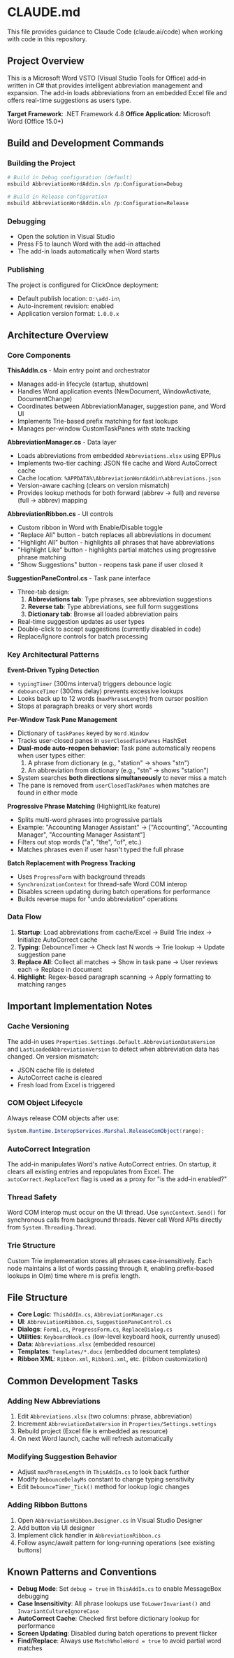 # CLAUDE.md

This file provides guidance to Claude Code (claude.ai/code) when working with code in this repository.

## Project Overview

This is a Microsoft Word VSTO (Visual Studio Tools for Office) add-in written in C# that provides intelligent abbreviation management and expansion. The add-in loads abbreviations from an embedded Excel file and offers real-time suggestions as users type.

**Target Framework**: .NET Framework 4.8
**Office Application**: Microsoft Word (Office 15.0+)

## Build and Development Commands

### Building the Project
```bash
# Build in Debug configuration (default)
msbuild AbbreviationWordAddin.sln /p:Configuration=Debug

# Build in Release configuration
msbuild AbbreviationWordAddin.sln /p:Configuration=Release
```

### Debugging
- Open the solution in Visual Studio
- Press F5 to launch Word with the add-in attached
- The add-in loads automatically when Word starts

### Publishing
The project is configured for ClickOnce deployment:
- Default publish location: `D:\add-in\`
- Auto-increment revision: enabled
- Application version format: `1.0.0.x`

## Architecture Overview

### Core Components

**ThisAddIn.cs** - Main entry point and orchestrator
- Manages add-in lifecycle (startup, shutdown)
- Handles Word application events (NewDocument, WindowActivate, DocumentChange)
- Coordinates between AbbreviationManager, suggestion pane, and Word UI
- Implements Trie-based prefix matching for fast lookups
- Manages per-window CustomTaskPanes with state tracking

**AbbreviationManager.cs** - Data layer
- Loads abbreviations from embedded `Abbreviations.xlsx` using EPPlus
- Implements two-tier caching: JSON file cache and Word AutoCorrect cache
- Cache location: `%APPDATA%\AbbreviationWordAddin\abbreviations.json`
- Version-aware caching (clears on version mismatch)
- Provides lookup methods for both forward (abbrev → full) and reverse (full → abbrev) mapping

**AbbreviationRibbon.cs** - UI controls
- Custom ribbon in Word with Enable/Disable toggle
- "Replace All" button - batch replaces all abbreviations in document
- "Highlight All" button - highlights all phrases that have abbreviations
- "Highlight Like" button - highlights partial matches using progressive phrase matching
- "Show Suggestions" button - reopens task pane if user closed it

**SuggestionPaneControl.cs** - Task pane interface
- Three-tab design:
  1. **Abbreviations tab**: Type phrases, see abbreviation suggestions
  2. **Reverse tab**: Type abbreviations, see full form suggestions
  3. **Dictionary tab**: Browse all loaded abbreviation pairs
- Real-time suggestion updates as user types
- Double-click to accept suggestions (currently disabled in code)
- Replace/Ignore controls for batch processing

### Key Architectural Patterns

**Event-Driven Typing Detection**
- `typingTimer` (300ms interval) triggers debounce logic
- `debounceTimer` (300ms delay) prevents excessive lookups
- Looks back up to 12 words (`maxPhraseLength`) from cursor position
- Stops at paragraph breaks or very short words

**Per-Window Task Pane Management**
- Dictionary of `taskPanes` keyed by `Word.Window`
- Tracks user-closed panes in `userClosedTaskPanes` HashSet
- **Dual-mode auto-reopen behavior**: Task pane automatically reopens when user types either:
  1. A phrase from dictionary (e.g., "station" → shows "stn")
  2. An abbreviation from dictionary (e.g., "stn" → shows "station")
- System searches **both directions simultaneously** to never miss a match
- The pane is removed from `userClosedTaskPanes` when matches are found in either mode

**Progressive Phrase Matching** (HighlightLike feature)
- Splits multi-word phrases into progressive partials
- Example: "Accounting Manager Assistant" → ["Accounting", "Accounting Manager", "Accounting Manager Assistant"]
- Filters out stop words ("a", "the", "of", etc.)
- Matches phrases even if user hasn't typed the full phrase

**Batch Replacement with Progress Tracking**
- Uses `ProgressForm` with background threads
- `SynchronizationContext` for thread-safe Word COM interop
- Disables screen updating during batch operations for performance
- Builds reverse maps for "undo abbreviation" operations

### Data Flow

1. **Startup**: Load abbreviations from cache/Excel → Build Trie index → Initialize AutoCorrect cache
2. **Typing**: DebounceTimer → Check last N words → Trie lookup → Update suggestion pane
3. **Replace All**: Collect all matches → Show in task pane → User reviews each → Replace in document
4. **Highlight**: Regex-based paragraph scanning → Apply formatting to matching ranges

## Important Implementation Notes

### Cache Versioning
The add-in uses `Properties.Settings.Default.AbbreviationDataVersion` and `LastLoadedAbbreviationVersion` to detect when abbreviation data has changed. On version mismatch:
- JSON cache file is deleted
- AutoCorrect cache is cleared
- Fresh load from Excel is triggered

### COM Object Lifecycle
Always release COM objects after use:
```csharp
System.Runtime.InteropServices.Marshal.ReleaseComObject(range);
```

### AutoCorrect Integration
The add-in manipulates Word's native AutoCorrect entries. On startup, it clears all existing entries and repopulates from Excel. The `autoCorrect.ReplaceText` flag is used as a proxy for "is the add-in enabled?"

### Thread Safety
Word COM interop must occur on the UI thread. Use `syncContext.Send()` for synchronous calls from background threads. Never call Word APIs directly from `System.Threading.Thread`.

### Trie Structure
Custom Trie implementation stores all phrases case-insensitively. Each node maintains a list of words passing through it, enabling prefix-based lookups in O(m) time where m is prefix length.

## File Structure

- **Core Logic**: `ThisAddIn.cs`, `AbbreviationManager.cs`
- **UI**: `AbbreviationRibbon.cs`, `SuggestionPaneControl.cs`
- **Dialogs**: `Form1.cs`, `ProgressForm.cs`, `ReplaceDialog.cs`
- **Utilities**: `KeyboardHook.cs` (low-level keyboard hook, currently unused)
- **Data**: `Abbreviations.xlsx` (embedded resource)
- **Templates**: `Templates/*.docx` (embedded document templates)
- **Ribbon XML**: `Ribbon.xml`, `Ribbon1.xml`, etc. (ribbon customization)

## Common Development Tasks

### Adding New Abbreviations
1. Edit `Abbreviations.xlsx` (two columns: phrase, abbreviation)
2. Increment `AbbreviationDataVersion` in `Properties/Settings.settings`
3. Rebuild project (Excel file is embedded as resource)
4. On next Word launch, cache will refresh automatically

### Modifying Suggestion Behavior
- Adjust `maxPhraseLength` in `ThisAddIn.cs` to look back further
- Modify `DebounceDelayMs` constant to change typing sensitivity
- Edit `DebounceTimer_Tick()` method for lookup logic changes

### Adding Ribbon Buttons
1. Open `AbbreviationRibbon.Designer.cs` in Visual Studio Designer
2. Add button via UI designer
3. Implement click handler in `AbbreviationRibbon.cs`
4. Follow async/await pattern for long-running operations (see existing buttons)

## Known Patterns and Conventions

- **Debug Mode**: Set `debug = true` in `ThisAddIn.cs` to enable MessageBox debugging
- **Case Insensitivity**: All phrase lookups use `ToLowerInvariant()` and `InvariantCultureIgnoreCase`
- **AutoCorrect Cache**: Checked first before dictionary lookup for performance
- **Screen Updating**: Disabled during batch operations to prevent flicker
- **Find/Replace**: Always use `MatchWholeWord = true` to avoid partial word matches
